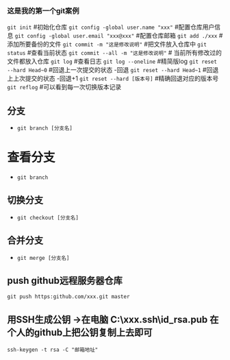 ### 这是我的第一个git案例
`git init` #初始化仓库
`git config -global user.name "xxx"` #配置仓库用户信息
`git config -global user.email "xxx@xxx"` #配置仓库邮箱
`git add ./xxx`  #添加所要备份的文件
`git commit -m "这是修改说明"`  #把文件放入仓库中
`git status` #查看当前状态 
`git commit --all -m "这是修改说明"` # 当前所有修改过的文件都放入仓库
`git log` #查看日志
`git log --oneline` #精简版log
`git reset --hard Head~0` #回退上一次提交的状态 -回退
`git reset --hard Head~1` #回退上上次提交的状态 -回退+1
`git reset --hard [版本号]` #精确回退对应的版本号
`git reflog` #可以看到每一次切换版本记录
## 分支
- `git branch [分支名]`
# 查看分支
- `git branch`
## 切换分支
- `git checkout [分支名]`
## 合并分支
- `git merge [分支名]`
## push github远程服务器仓库 
`git push https:github.com/xxx.git master` 
## 用SSH生成公钥 ->在电脑 C:\xxx\.ssh\id_rsa.pub  在个人的github上把公钥复制上去即可
` ssh-keygen -t rsa -C "邮箱地址" `

